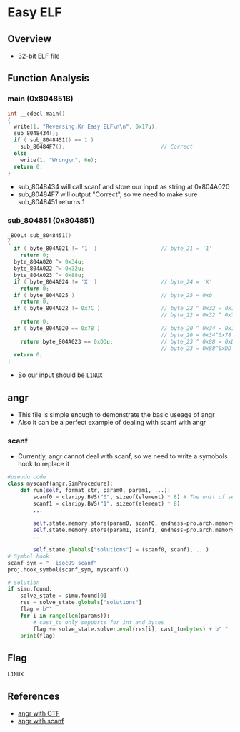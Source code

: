 # Easy ELF
## Overview
* 32-bit ELF file
## Function Analysis
### main (0x804851B)
```c
int __cdecl main()
{
  write(1, "Reversing.Kr Easy ELF\n\n", 0x17u);
  sub_8048434();
  if ( sub_8048451() == 1 )
    sub_80484F7();                              // Correct
  else
    write(1, "Wrong\n", 6u);
  return 0;
}
```
* sub_8048434 will call scanf and store our input as string at 0x804A020
* sub_80484F7 will output "Correct", so we need to make sure sub_8048451 returns 1
### sub_804851 (0x804851)
```c
_BOOL4 sub_8048451()
{
  if ( byte_804A021 != '1' )                    // byte_21 = '1'
    return 0;
  byte_804A020 ^= 0x34u;
  byte_804A022 ^= 0x32u;
  byte_804A023 ^= 0x88u;
  if ( byte_804A024 != 'X' )                    // byte_24 = 'X'
    return 0;
  if ( byte_804A025 )                           // byte_25 = 0x0
    return 0;
  if ( byte_804A022 != 0x7C )                   // byte_22 ^ 0x32 = 0x7C
                                                // byte_22 = 0x32 ^ 0x7C = 'N'
    return 0;
  if ( byte_804A020 == 0x78 )                   // byte_20 ^ 0x34 = 0x78
                                                // byte_20 = 0x34^0x78 = 'L'
    return byte_804A023 == 0xDDu;               // byte_23 ^ 0x88 = 0xDD
                                                // byte_23 = 0x88^0xDD = 'U'
  return 0;
}
```
* So our input should be ```L1NUX```
## angr
* This file is simple enough to demonstrate the basic useage of angr
* Also it can be a perfect example of dealing with scanf with angr
### scanf
* Currently, angr cannot deal with scanf, so we need to write a symobols hook to replace it
```python
#pseudo code
class myscanf(angr.SimProcedure):
    def run(self, format_str, param0, param1, ...):
        scanf0 = claripy.BVS("0", sizeof(element) * 8) # The unit of second parameter is bit
        scanf1 = claripy.BVS("1", sizeof(element) * 8)
        ...
        
        self.state.memory.store(param0, scanf0, endness=pro.arch.memory_endness) # If this parameter is storing string, maybe you'd want to make endness='big'
        self.state.memory.store(param1, scanf1, endness=pro.arch.memory_endness)
        ...

        self.state.globals["solutions"] = (scanf0, scanf1, ...)
# Symbol hook
scanf_sym = "__isoc99_scanf"
proj.hook_symbol(scanf_sym, myscanf())

# Solution
if simu.found:
    solve_state = simu.found[0]
    res = solve_state.globals["solutions"]
    flag = b""
    for i in range(len(params)):
        # cast_to only supports for int and bytes
        flag += solve_state.solver.eval(res[i], cast_to=bytes) + b" "
    print(flag)
```

## Flag
```L1NUX```
## References
* [angr with CTF](https://chowdera.com/2021/12/20211205113716864q.html#11_angr_sim_scanf_491)
* [angr with scanf](https://blog.csdn.net/doudoudouzoule/article/details/79977415)